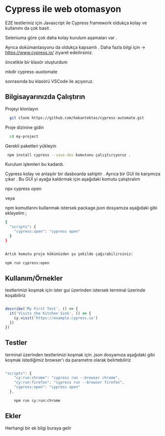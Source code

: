 
# Cypress ile web otomasyon


E2E testleriniz için Javascript ile Cypress framework oldukça kolay  ve kullanımı da çok basit .

Seleniuma göre çok daha kolay kurulum aşamaları var .

Ayrıca dokümantasyonu da oldukça kapsamlı . Daha fazla bilgi için -> https://www.cypress.io/ ziyaret edeilirsiniz.


öncelikle bir klasör oluşturdum  

mkdir cypress-auotomate

sonrasında bu klasörü VSCode ile açıyoruz.

## Bilgisayarınızda Çalıştırın

Projeyi klonlayın

```bash
  git clone https://github.com/hakantektas/cypress-automate.git
```

Proje dizinine gidin

```bash
  cd my-project
```

Gerekli paketleri yükleyin

```bash
 npm install cypress --save-dev komutunu çalıştırıyoruz .
```
Kurulum işlemleri bu kadardı.

Cypress kolay ve anlaşılır bir dasboarda sahiptir . Ayrıca bir GUI ile karşımıza çıkar .
Bu GUI yi ayağa kaldırmak için aşağıdaki komutu çalıştıralım

npx cypress open 

veya  

npm komutlarını kullanmak istersek package.json dosyamıza aşağıdaki gibi ekleyelim ;

```bash
{
  "scripts": {
    "cypress:open": "cypress open"
  }
}


Artık komutu proje kökünüzden şu şekilde çağırabilirsiniz:

npm run cypress:open


```

  
## Kullanım/Örnekler


testlerimizi koşmak için  ister gui üzerinden istersek terminal üzerinde koşabiliriz


```javascript

describe('My First Test', () => {
  it('Visits the Kitchen Sink', () => {
    cy.visit('https://example.cypress.io')
  })
})
```

  
## Testler


terminal üzerinden testlerimizi koşmak için .json dosyamıza aşağıdaki gibi koşmak istediğimiz browser'ı da parametre olarak belirtebiliriz
```javascript

"scripts": {
    "cy:run:chrome": "cypress run --browser chrome",
    "cy:run:firefox": "cypress run --browser firefox",
    "cypress:open": "cypress open"
  },

```


```bash
    npm run cy:run:chrome
```

## Ekler

Herhangi bir ek bilgi buraya gelir

  